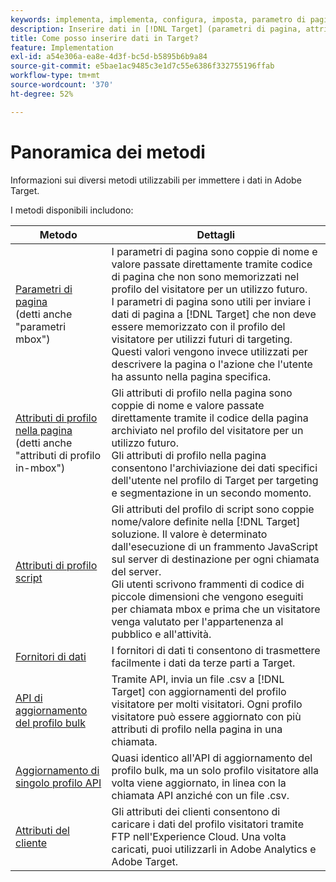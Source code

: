 ```yaml
---
keywords: implementa, implementa, configura, imposta, parametro di pagina, tomcat, codifica url, attributo di profilo nella pagina, parametro mbox, attributi di profilo nella pagina, attributo di profilo script, API di aggiornamento del profilo bulk, API di aggiornamento di file singolo, attributi del cliente, implement5, implement6, implement7, implement8, implement9, implementing0, implementing1, implementing2, implementing3, implementing4, implementing5, fornitori di dati, provider di dati, provider di dati
description: Inserire dati in [!DNL Target] (parametri di pagina, attributi di profilo, attributi di profilo script, fornitori di dati, API di aggiornamento di profilo singolo e in blocco, attributi del cliente).
title: Come posso inserire dati in Target?
feature: Implementation
exl-id: a54e306a-ea8e-4d3f-bc5d-b5895b6b9a84
source-git-commit: e5bae1ac9485c3e1d7c55e6386f332755196ffab
workflow-type: tm+mt
source-wordcount: '370'
ht-degree: 52%

---
```


# Panoramica dei metodi

Informazioni sui diversi metodi utilizzabili per immettere i dati in Adobe Target.

I metodi disponibili includono:

| Metodo | Dettagli |
| --- | --- |
| [Parametri di pagina](page-parameters.md)<br />(detti anche &quot;parametri mbox&quot;) | I parametri di pagina sono coppie di nome e valore passate direttamente tramite codice di pagina che non sono memorizzati nel profilo del visitatore per un utilizzo futuro.<br />I parametri di pagina sono utili per inviare i dati di pagina a [!DNL Target] che non deve essere memorizzato con il profilo del visitatore per utilizzi futuri di targeting. Questi valori vengono invece utilizzati per descrivere la pagina o l&#39;azione che l&#39;utente ha assunto nella pagina specifica. |
| [Attributi di profilo nella pagina](in-page-profile-attributes.md)<br />(detti anche &quot;attributi di profilo in-mbox&quot;) | Gli attributi di profilo nella pagina sono coppie di nome e valore passate direttamente tramite il codice della pagina archiviato nel profilo del visitatore per un utilizzo futuro.<br />Gli attributi di profilo nella pagina consentono l&#39;archiviazione dei dati specifici dell&#39;utente nel profilo di Target per targeting e segmentazione in un secondo momento. |
| [Attributi di profilo script](script-profile-attributes.md) | Gli attributi del profilo di script sono coppie nome/valore definite nella [!DNL Target] soluzione. Il valore è determinato dall&#39;esecuzione di un frammento JavaScript sul server di destinazione per ogni chiamata del server.<br />Gli utenti scrivono frammenti di codice di piccole dimensioni che vengono eseguiti per chiamata mbox e prima che un visitatore venga valutato per l&#39;appartenenza al pubblico e all&#39;attività. |
| [Fornitori di dati](data-providers.md) | I fornitori di dati ti consentono di trasmettere facilmente i dati da terze parti a Target. |
| [API di aggiornamento del profilo bulk](bulk-profile-update-api.md) | Tramite API, invia un file .csv a [!DNL Target] con aggiornamenti del profilo visitatore per molti visitatori. Ogni profilo visitatore può essere aggiornato con più attributi di profilo nella pagina in una chiamata. |
| [Aggiornamento di singolo profilo API](single-profile-update-api.md) | Quasi identico all&#39;API di aggiornamento del profilo bulk, ma un solo profilo visitatore alla volta viene aggiornato, in linea con la chiamata API anziché con un file .csv. |
| [Attributi del cliente](customer-attributes.md) | Gli attributi dei clienti consentono di caricare i dati del profilo visitatori tramite FTP nell&#39;Experience Cloud. Una volta caricati, puoi utilizzarli in Adobe Analytics e Adobe Target. |

